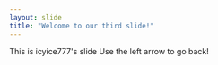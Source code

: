 ```yaml
---
layout: slide
title: "Welcome to our third slide!"
---
```

This is icyice777's slide
Use the left arrow to go back!